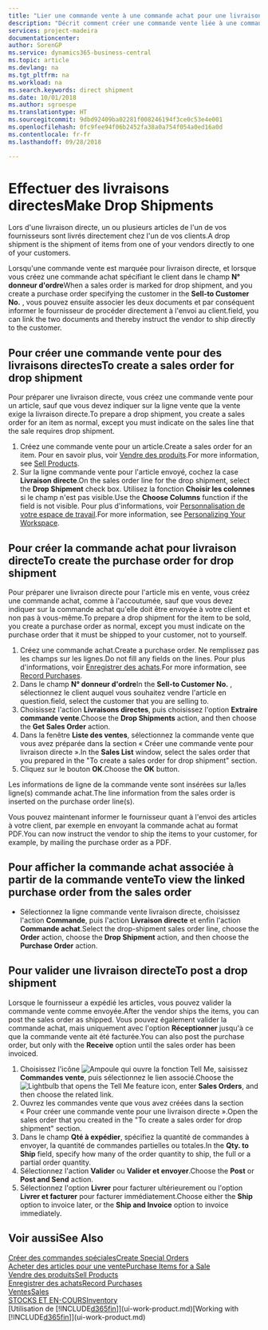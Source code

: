 ```yaml
---
title: "Lier une commande vente à une commande achat pour une livraison directe | Microsoft Docs"
description: "Décrit comment créer une commande vente liée à une commande achat pour permettre la livraison directe du fournisseur au client."
services: project-madeira
documentationcenter: 
author: SorenGP
ms.service: dynamics365-business-central
ms.topic: article
ms.devlang: na
ms.tgt_pltfrm: na
ms.workload: na
ms.search.keywords: direct shipment
ms.date: 10/01/2018
ms.author: sgroespe
ms.translationtype: HT
ms.sourcegitcommit: 9dbd92409ba02281f008246194f3ce0c53e4e001
ms.openlocfilehash: 0fc9fee94f06b2452fa38a0a754f054a0ed16a0d
ms.contentlocale: fr-fr
ms.lasthandoff: 09/28/2018

---
```

# <a name="make-drop-shipments"></a><span data-ttu-id="c3a3a-103">Effectuer des livraisons directes</span><span class="sxs-lookup"><span data-stu-id="c3a3a-103">Make Drop Shipments</span></span>
<span data-ttu-id="c3a3a-104">Lors d'une livraison directe, un ou plusieurs articles de l'un de vos fournisseurs sont livrés directement chez l'un de vos clients.</span><span class="sxs-lookup"><span data-stu-id="c3a3a-104">A drop shipment is the shipment of items from one of your vendors directly to one of your customers.</span></span>

<span data-ttu-id="c3a3a-105">Lorsqu'une commande vente est marquée pour livraison directe, et lorsque vous créez une commande achat spécifiant le client dans le champ **N° donneur d'ordre**</span><span class="sxs-lookup"><span data-stu-id="c3a3a-105">When a sales order is marked for drop shipment, and you create a purchase order specifying the customer in the **Sell-to Customer No.**</span></span> <span data-ttu-id="c3a3a-106">, vous pouvez ensuite associer les deux documents et par conséquent informer le fournisseur de procéder directement à l'envoi au client.</span><span class="sxs-lookup"><span data-stu-id="c3a3a-106">field, you can link the two documents and thereby instruct the vendor to ship directly to the customer.</span></span>

## <a name="to-create-a-sales-order-for-drop-shipment"></a><span data-ttu-id="c3a3a-107">Pour créer une commande vente pour des livraisons directes</span><span class="sxs-lookup"><span data-stu-id="c3a3a-107">To create a sales order for drop shipment</span></span>
<span data-ttu-id="c3a3a-108">Pour préparer une livraison directe, vous créez une commande vente pour un article, sauf que vous devez indiquer sur la ligne vente que la vente exige la livraison directe.</span><span class="sxs-lookup"><span data-stu-id="c3a3a-108">To prepare a drop shipment, you create a sales order for an item as normal, except you must indicate on the sales line that the sale requires drop shipment.</span></span>

1. <span data-ttu-id="c3a3a-109">Créez une commande vente pour un article.</span><span class="sxs-lookup"><span data-stu-id="c3a3a-109">Create a sales order for an item.</span></span> <span data-ttu-id="c3a3a-110">Pour en savoir plus, voir [Vendre des produits](sales-how-sell-products.md).</span><span class="sxs-lookup"><span data-stu-id="c3a3a-110">For more information, see [Sell Products](sales-how-sell-products.md).</span></span>
2. <span data-ttu-id="c3a3a-111">Sur la ligne commande vente pour l'article envoyé, cochez la case **Livraison directe**.</span><span class="sxs-lookup"><span data-stu-id="c3a3a-111">On the sales order line for the drop shipment, select the **Drop Shipment** check box.</span></span> <span data-ttu-id="c3a3a-112">Utilisez la fonction **Choisir les colonnes** si le champ n'est pas visible.</span><span class="sxs-lookup"><span data-stu-id="c3a3a-112">Use the **Choose Columns** function if the field is not visible.</span></span> <span data-ttu-id="c3a3a-113">Pour plus d'informations, voir [Personnalisation de votre espace de travail](ui-personalization-user.md).</span><span class="sxs-lookup"><span data-stu-id="c3a3a-113">For more information, see [Personalizing Your Workspace](ui-personalization-user.md).</span></span>

## <a name="to-create-the-purchase-order-for-drop-shipment"></a><span data-ttu-id="c3a3a-114">Pour créer la commande achat pour livraison directe</span><span class="sxs-lookup"><span data-stu-id="c3a3a-114">To create the purchase order for drop shipment</span></span>
<span data-ttu-id="c3a3a-115">Pour préparer une livraison directe pour l'article mis en vente, vous créez une commande achat, comme à l'accoutumée, sauf que vous devez indiquer sur la commande achat qu'elle doit être envoyée à votre client et non pas à vous-même.</span><span class="sxs-lookup"><span data-stu-id="c3a3a-115">To prepare a drop shipment for the item to be sold, you create a purchase order as normal, except you must indicate on the purchase order that it must be shipped to your customer, not to yourself.</span></span>

1. <span data-ttu-id="c3a3a-116">Créez une commande achat.</span><span class="sxs-lookup"><span data-stu-id="c3a3a-116">Create a purchase order.</span></span> <span data-ttu-id="c3a3a-117">Ne remplissez pas les champs sur les lignes.</span><span class="sxs-lookup"><span data-stu-id="c3a3a-117">Do not fill any fields on the lines.</span></span> <span data-ttu-id="c3a3a-118">Pour plus d'informations, voir [Enregistrer des achats](purchasing-how-record-purchases.md).</span><span class="sxs-lookup"><span data-stu-id="c3a3a-118">For more information, see [Record Purchases](purchasing-how-record-purchases.md).</span></span>
2. <span data-ttu-id="c3a3a-119">Dans le champ **N° donneur d'ordre**</span><span class="sxs-lookup"><span data-stu-id="c3a3a-119">In the **Sell-to Customer No.**</span></span> <span data-ttu-id="c3a3a-120">, sélectionnez le client auquel vous souhaitez vendre l'article en question.</span><span class="sxs-lookup"><span data-stu-id="c3a3a-120">field, select the customer that you are selling to.</span></span>
3. <span data-ttu-id="c3a3a-121">Choisissez l'action **Livraisons directes**, puis choisissez l'option **Extraire commande vente**.</span><span class="sxs-lookup"><span data-stu-id="c3a3a-121">Choose the **Drop Shipments** action, and then choose the **Get Sales Order** action.</span></span>
4. <span data-ttu-id="c3a3a-122">Dans la fenêtre **Liste des ventes**, sélectionnez la commande vente que vous avez préparée dans la section « Créer une commande vente pour livraison directe ».</span><span class="sxs-lookup"><span data-stu-id="c3a3a-122">In the **Sales List** window, select the sales order that you prepared in the "To create a sales order for drop shipment" section.</span></span>
5. <span data-ttu-id="c3a3a-123">Cliquez sur le bouton **OK**.</span><span class="sxs-lookup"><span data-stu-id="c3a3a-123">Choose the **OK** button.</span></span>

<span data-ttu-id="c3a3a-124">Les informations de ligne de la commande vente sont insérées sur la/les ligne(s) commande achat.</span><span class="sxs-lookup"><span data-stu-id="c3a3a-124">The line information from the sales order is inserted on the purchase order line(s).</span></span>

<span data-ttu-id="c3a3a-125">Vous pouvez maintenant informer le fournisseur quant à l'envoi des articles à votre client, par exemple en envoyant la commande achat au format PDF.</span><span class="sxs-lookup"><span data-stu-id="c3a3a-125">You can now instruct the vendor to ship the items to your customer, for example, by mailing the purchase order as a PDF.</span></span>     

## <a name="to-view-the-linked-purchase-order-from-the-sales-order"></a><span data-ttu-id="c3a3a-126">Pour afficher la commande achat associée à partir de la commande vente</span><span class="sxs-lookup"><span data-stu-id="c3a3a-126">To view the linked purchase order from the sales order</span></span>
* <span data-ttu-id="c3a3a-127">Sélectionnez la ligne commande vente livraison directe, choisissez l'action **Commande**, puis l'action **Livraison directe** et enfin l'action **Commande achat**.</span><span class="sxs-lookup"><span data-stu-id="c3a3a-127">Select the drop-shipment sales order line, choose the **Order** action, choose the **Drop Shipment** action, and then choose the **Purchase Order** action.</span></span>

## <a name="to-post-a-drop-shipment"></a><span data-ttu-id="c3a3a-128">Pour valider une livraison directe</span><span class="sxs-lookup"><span data-stu-id="c3a3a-128">To post a drop shipment</span></span>
<span data-ttu-id="c3a3a-129">Lorsque le fournisseur a expédié les articles, vous pouvez valider la commande vente comme envoyée.</span><span class="sxs-lookup"><span data-stu-id="c3a3a-129">After the vendor ships the items, you can post the sales order as shipped.</span></span> <span data-ttu-id="c3a3a-130">Vous pouvez également valider la commande achat, mais uniquement avec l'option **Réceptionner** jusqu'à ce que la commande vente ait été facturée.</span><span class="sxs-lookup"><span data-stu-id="c3a3a-130">You can also post the purchase order, but only with the **Receive** option until the sales order has been invoiced.</span></span>

1. <span data-ttu-id="c3a3a-131">Choisissez l'icône ![Ampoule qui ouvre la fonction Tell Me](media/ui-search/search_small.png "Dites-moi ce que vous voulez faire"), saisissez **Commandes vente**, puis sélectionnez le lien associé.</span><span class="sxs-lookup"><span data-stu-id="c3a3a-131">Choose the ![Lightbulb that opens the Tell Me feature](media/ui-search/search_small.png "Tell me what you want to do") icon, enter **Sales Orders**, and then choose the related link.</span></span>
2. <span data-ttu-id="c3a3a-132">Ouvrez les commandes vente que vous avez créées dans la section « Pour créer une commande vente pour une livraison directe ».</span><span class="sxs-lookup"><span data-stu-id="c3a3a-132">Open the sales order that you created in the "To create a sales order for drop shipment" section.</span></span>
3. <span data-ttu-id="c3a3a-133">Dans le champ **Qté à expédier**, spécifiez la quantité de commandes à envoyer, la quantité de commandes partielles ou totales.</span><span class="sxs-lookup"><span data-stu-id="c3a3a-133">In the **Qty. to Ship** field, specify how many of the order quantity to ship, the full or a partial order quantity.</span></span>
4. <span data-ttu-id="c3a3a-134">Sélectionnez l'action **Valider** ou **Valider et envoyer**.</span><span class="sxs-lookup"><span data-stu-id="c3a3a-134">Choose the **Post** or **Post and Send** action.</span></span>
5. <span data-ttu-id="c3a3a-135">Sélectionnez l'option **Livrer** pour facturer ultérieurement ou l'option **Livrer et facturer** pour facturer immédiatement.</span><span class="sxs-lookup"><span data-stu-id="c3a3a-135">Choose either the **Ship** option to invoice later, or the **Ship and Invoice** option to invoice immediately.</span></span>

## <a name="see-also"></a><span data-ttu-id="c3a3a-136">Voir aussi</span><span class="sxs-lookup"><span data-stu-id="c3a3a-136">See Also</span></span>
[<span data-ttu-id="c3a3a-137">Créer des commandes spéciales</span><span class="sxs-lookup"><span data-stu-id="c3a3a-137">Create Special Orders</span></span>](sales-how-to-create-special-orders.md)  
[<span data-ttu-id="c3a3a-138">Acheter des articles pour une vente</span><span class="sxs-lookup"><span data-stu-id="c3a3a-138">Purchase Items for a Sale</span></span>](purchasing-how-purchase-products-sale.md)  
[<span data-ttu-id="c3a3a-139">Vendre des produits</span><span class="sxs-lookup"><span data-stu-id="c3a3a-139">Sell Products</span></span>](sales-how-sell-products.md)  
[<span data-ttu-id="c3a3a-140">Enregistrer des achats</span><span class="sxs-lookup"><span data-stu-id="c3a3a-140">Record Purchases</span></span>](purchasing-how-record-purchases.md)  
[<span data-ttu-id="c3a3a-141">Ventes</span><span class="sxs-lookup"><span data-stu-id="c3a3a-141">Sales</span></span>](sales-manage-sales.md)  
[<span data-ttu-id="c3a3a-142">STOCKS ET EN-COURS</span><span class="sxs-lookup"><span data-stu-id="c3a3a-142">Inventory</span></span>](inventory-manage-inventory.md)  
<span data-ttu-id="c3a3a-143">[Utilisation de [!INCLUDE[d365fin](includes/d365fin_md.md)]](ui-work-product.md)</span><span class="sxs-lookup"><span data-stu-id="c3a3a-143">[Working with [!INCLUDE[d365fin](includes/d365fin_md.md)]](ui-work-product.md)</span></span>

